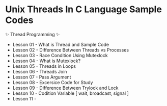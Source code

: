 # Unix Threads In C Language Sample Codes

✨ Thread Programming ✨

- Lesson 01 - What is Thread and Sample Code
- Lesson 02 - Difference Between Threads vs Processes
- Lesson 03 - Race Condition Using Mutexlock
- Lesson 04 - What is Mutexlock?
- Lesson 05 - Threads in Loops
- Lesson 06 - Threads Join
- Lesson 07 - Pass Argument
- Lesson 08 - Excersice Code for Study
- Lesson 09 - Difference Between Trylock and Lock
- Lesson 10 - Codition Variable [ wait, broadcast, signal ]
- Lesson 11 -

